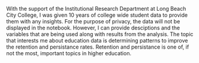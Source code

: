 With the support of the Institutional Research Department at Long Beach City College, I was given 10 years of college wide student data to provide them with any insights. For the purpose of privacy, the data will not be displayed in the notebook. However, I can provide desciptions and the variables that are being used along with results from the analysis. 
The topic that interests me about education data is determining patterns to improve the retention and persistance rates. Retention and persistance is one of, if not the most, important topics in higher education.
